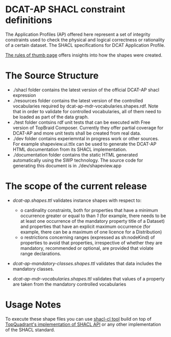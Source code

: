 # DCAT-AP SHACL constraint definitions
The Application Profiles (AP) offered here represent a set of integrity constraints used to check the physical and logical correctness or rationality of a certain dataset. The SHACL specifications for DCAT Application Profile. 

[The rules of thumb page](https://github.com/SEMICeu/dcat-ap_shacl/wiki/Rules-of-Thumb) offers insights into how the shapes were created. 

# The Source Structure

* ./shacl folder contains the latest version of the official DCAT-AP shacl expression
* ./resources folder contains the latest version of the controlled vocabularies required by dcat-ap-mdr-vocabularies.shapes.rdf. Note that in order to validate for controlled vocabularies, all of them need to be loaded as part of the data graph.
* ./test folder contsins rdf unit tests that can be executed with Free version of TopBraid Composer. Currently they offer partial coverage for DCAT-AP and more unit tests shall be created from real data. 
* ./dev folder contains experiemntal in progress work or other sources. For example shapeview.ui.ttlx can be used to generate the DCAT-AP HTML documentation from its SHACL implementation. 
* ./documentation folder contains the static HTML generated automatically using the SWP technology. The source code for generating this document is in ./dev/shapeview.app

# The scope of the current release

* *dcat-ap.shapes.ttl* validates instance shapes with respect to:
  * o	cardinality constraints, both for properties that have a minimum occurrence greater or equal to than *1* (for example, there needs to be at least one occurrence of the mandatory property title of a Dataset) and properties that have an explicit maximum occurrence (for example, there can be a maximum of one licence for a Distribution)
  * o	restrictions concerning ranges (expressed as sh:nodeKind) of properties to avoid that properties, irrespective of whether they are mandatory, recommended or optional, are provided that violate range declarations.

* *dcat-ap-mandatory-classes.shapes.ttl* validates that data includes the mandatory classes. 

* *dcat-ap-mdr-vocabularies.shapes.ttl* validates that values of a property are taken from the mandatory controlled vocabularies

# Usage Notes 
To execute these shape files you can use [shacl-cl tool](https://github.com/HerbertKoch/shacl-cl) build on top of [TopQuadrant's implementation of SHACL API](https://github.com/TopQuadrant/shacl) or any other implementation of the SHACL standard.
